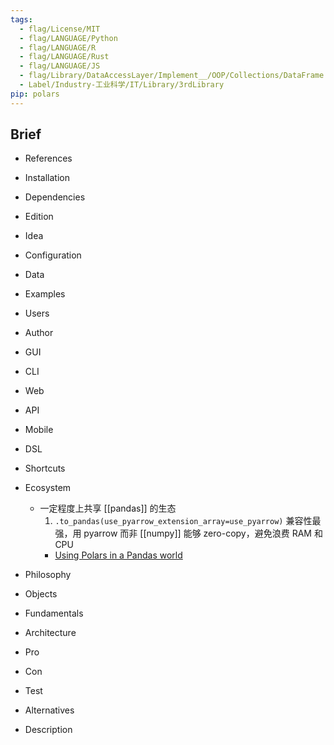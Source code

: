```yaml
---
tags:
  - flag/License/MIT
  - flag/LANGUAGE/Python
  - flag/LANGUAGE/R
  - flag/LANGUAGE/Rust
  - flag/LANGUAGE/JS
  - flag/Library/DataAccessLayer/Implement__/OOP/Collections/DataFrame
  - Label/Industry-工业科学/IT/Library/3rdLibrary
pip: polars
---
```


## Brief

- References

- Installation

- Dependencies

- Edition

- Idea

- Configuration

- Data

- Examples

- Users

- Author

- GUI

- CLI

- Web

- API

- Mobile

- DSL

- Shortcuts

- Ecosystem
    - 一定程度上共享 [[pandas]] 的生态
        1. `.to_pandas(use_pyarrow_extension_array=use_pyarrow)` 兼容性最强，用 pyarrow 而非 [[numpy]] 能够 zero-copy，避免浪费 RAM 和 CPU
        - [Using Polars in a Pandas world](https://pythonspeed.com/articles/polars-pandas-interopability/)

- Philosophy

- Objects

- Fundamentals

- Architecture

- Pro

- Con

- Test

- Alternatives

- Description
